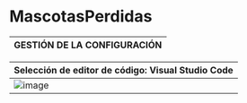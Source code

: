 # MascotasPerdidas

| GESTIÓN DE LA CONFIGURACIÓN | 
| ------------- | 

| Selección de editor de código: Visual Studio Code | 
| ------------- | 
| ![image](https://user-images.githubusercontent.com/87211525/192647247-7cd5e92f-9d38-4b2c-847a-fe6e5fc68bba.png)  | 


